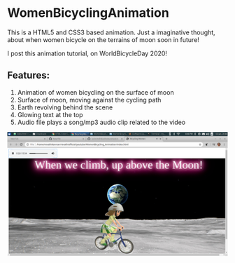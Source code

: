 # WomenBicyclingAnimation

This is a HTML5 and CSS3 based animation. Just a imaginative thought, 
about when women bicycle on the terrains of moon soon in future!

I post this animation tutorial, on WorldBicycleDay 2020!

Features:
---------
1. Animation of women bicycling on the surface of moon
2. Surface of moon, moving against the cycling path
3. Earth revolving behind the scene
4. Glowing text at the top
5. Audio file plays a song/mp3 audio clip related to the video

![](womenbicycling.png)
